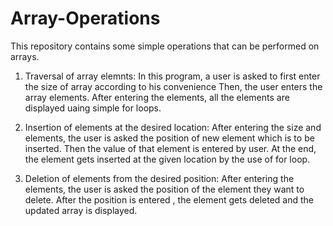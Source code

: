 # Array-Operations
This repository contains some simple operations that can be performed on arrays.

1. Traversal of array elemnts:
   In this program, a user is asked to first enter the size of array according to his convenience
   Then, the user enters the array elements.
   After entering the elements, all the elements are displayed uaing simple for loops.
   
2. Insertion of elements at the desired location:
   After entering the size and elements, the user is asked the position of new element which is to be inserted.
   Then the value of that element is entered by user.
   At the end, the element gets inserted at the given location by the use of for loop.
3. Deletion of elements from the desired position:
   After entering the elements, the user is asked the position of the element they want to delete.
   After the position is entered , the element gets deleted and the updated array is displayed.
